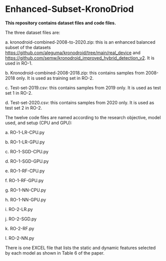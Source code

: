 # Enhanced-Subset-KronoDriod

**This repository contains dataset files and code files.**


The three dataset files are:

a. kronodroid-combined-2008-to-2020.zip: this is an enhanced balanced subset of the datasets https://github.com/aleguma/kronodroid/tree/main/real_device and https://github.com/semw/kronodroid_improved_hybrid_detection_v2. It is used in RO-1.

b. Kronodroid-combined-2008-2018.zip: this contains samples from 2008-2018 only. It is used as training set in RO-2.

c. Test-set-2019.csv: this contains samples from 2019 only. It is used as test set 1 in RO-2.

d. Test-set-2020.csv: this contains samples from 2020 only. It is used as test set 2 in RO-2.



The twelve code files are named according to the research objective, model used, and setup (CPU and GPU):

a. RO-1-LR-CPU.py

b. RO-1-LR-GPU.py

c. RO-1-SGD-CPU.py

d. RO-1-SGD-GPU.py

e. RO-1-RF-CPU.py

f. RO-1-RF-GPU.py

g. RO-1-NN-CPU.py

h. RO-1-NN-GPU.py

i. RO-2-LR.py

j. RO-2-SGD.py

k. RO-2-RF.py

l. RO-2-NN.py


There is one EXCEL file that lists the static and dynamic features selected by each model as shown in Table 6 of the paper.
